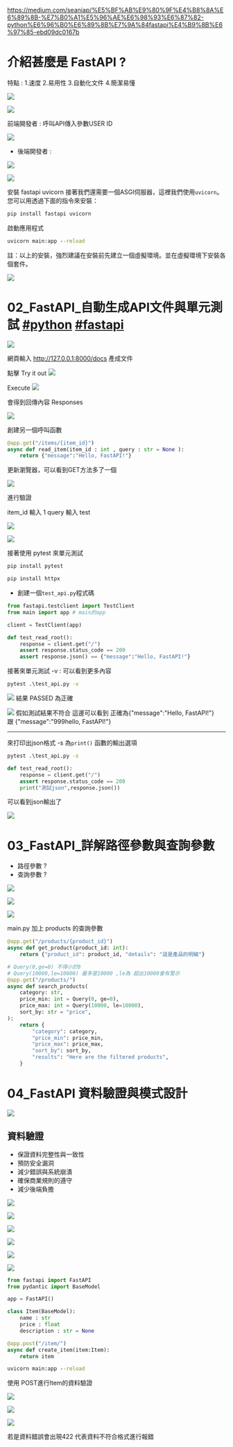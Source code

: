 https://medium.com/seaniap/%E5%BF%AB%E9%80%9F%E4%B8%8A%E6%89%8B-%E7%B0%A1%E5%96%AE%E6%98%93%E6%87%82-python%E6%96%B0%E6%89%8B%E7%9A%84fastapi%E4%B9%8B%E6%97%85-ebd09dc0167b

# 介紹甚麼是 FastAPI ?



特點 : 
1.速度
2.易用性
3.自動化文件
4.簡潔易懂

![](https://i.imgur.com/ohoZiyo.png)



![](https://i.imgur.com/aPK5lnM.png)


前端開發者 : 呼叫API傳入參數USER ID

![](https://i.imgur.com/QZZdFEb.png)


- 後端開發者 : 

![](https://i.imgur.com/rL21Ba8.png)



![](https://i.imgur.com/qurgtRH.png)

安裝 fastapi uvicorn
接著我們還需要一個ASGI伺服器，這裡我們使用`uvicorn`。您可以用透過下面的指令來安裝：
```cmd
pip install fastapi uvicorn
```

啟動應用程式
```cmd
uvicorn main:app --reload
```

註：以上的安裝，強烈建議在安裝前先建立一個虛擬環境。並在虛擬環境下安裝各個套件。

![](https://i.imgur.com/xTWlzyF.png)



# 02_FastAPI_自動生成API文件與單元測試 [#python](https://www.youtube.com/hashtag/python) [#fastapi](https://www.youtube.com/hashtag/fastapi)

[](https://www.youtube.com/@changlunglung)

![](https://i.imgur.com/wHP3wAQ.png)



網頁輸入 http://127.0.0.1:8000/docs 產成文件

點擊 Try it out 
![](https://i.imgur.com/wxg70XE.png)


Execute
![](https://i.imgur.com/Gd0psBw.png)

會得到回傳內容 Responses

![](https://i.imgur.com/SMf34Wp.png)


創建另一個呼叫函數

```python
@app.get("/items/{item_id}")
async def read_item(item_id : int , query : str = None ):
    return {"message":"Hello, FastAPI!"} 
```

更新瀏覽器，可以看到GET方法多了一個

![](https://i.imgur.com/01T7rWl.png)


進行驗證 

item_id 輸入 1
query 輸入 test

![](https://i.imgur.com/38cRyON.png)

![](https://i.imgur.com/hXf3x4e.png)



接著使用 pytest 來單元測試

```cmd
pip install pytest
```

```cmd
pip install httpx
```

- 創建一個`test_api.py`程式碼

```python
from fastapi.testclient import TestClient
from main import app # main的app

client = TestClient(app) 

def test_read_root():
    response = client.get("/")
    assert response.status_code == 200 
    assert response.json() == {"message":"Hello, FastAPI!"}
```

接著來單元測試
-v : 可以看到更多內容
```cmd
pytest .\test_api.py -v
```


![](https://i.imgur.com/NYG9kk0.png)
結果 PASSED 為正確

![](https://i.imgur.com/UHvFwS2.png)
假如測試結果不符合
這邊可以看到 
正確為{"message":"Hello, FastAPI!"}  
跟
{"message":"999hello, FastAPI!"}   

---

來打印出json格式
-s 為`print()` 函數的輸出選項

```cmd
pytest .\test_api.py -s
```

```python
def test_read_root():
    response = client.get("/")
    assert response.status_code == 200 
    print("測試json",response.json())
```


可以看到json輸出了

![](https://i.imgur.com/iNIBL8p.png)


# 03_FastAPI_詳解路徑參數與查詢參數

- 路徑參數 ?
- 查詢參數 ?

![](https://i.imgur.com/yfgjVtg.png)


![](https://i.imgur.com/vjMDmhs.png)




![](https://i.imgur.com/7wsj1Ol.png)


 main.py 加上 products 的查詢參數
```python
@app.get("/products/{product_id}")
async def get_product(product_id: int):
    return {"product_id": product_id, "details": "這是產品的明細"}

# Query(0,ge=0) 不得小於0
# Query(10000,le=10000) 最多是10000 ,le為 超出10000會有警示
@app.get("/products/")
async def search_products(
    category: str,
    price_min: int = Query(0, ge=0),
    price_max: int = Query(10000, le=10000),
    sort_by: str = "price",
):
    return {
        "category": category,
        "price_min": price_min,
        "price_max": price_max,
        "sort_by": sort_by,
        "results": "Here are the filtered products",
    }
```

# 04_FastAPI 資料驗證與模式設計


![](https://i.imgur.com/AuJgsoF.png)


## 資料驗證

- 保證資料完整性與一致性
- 預防安全漏洞
- 減少錯誤與系統崩潰
- 確保商業規則的遵守
- 減少後端負擔


![](https://i.imgur.com/SfdTAJU.png)


![](https://i.imgur.com/I9GaRl0.png)


![](https://i.imgur.com/sCDP2La.png)


![](https://i.imgur.com/0POG950.png)



![](https://i.imgur.com/KwvBVF0.png)



![](https://i.imgur.com/W7pUNKJ.png)


```python
from fastapi import FastAPI
from pydantic import BaseModel

app = FastAPI()

class Item(BaseModel):
	name : str 
	price : float
	description : str = None 

@app.post("/item/")
async def create_item(item:Item):
	return item
```

```cmd
uvicorn main:app --reload
```


使用 POST進行Item的資料驗證

![](https://i.imgur.com/rMV6w4Y.png)


![](https://i.imgur.com/kCwTo19.png)




![](https://i.imgur.com/qQpKcpx.png)

若是資料錯誤會出現422
代表資料不符合格式進行報錯
